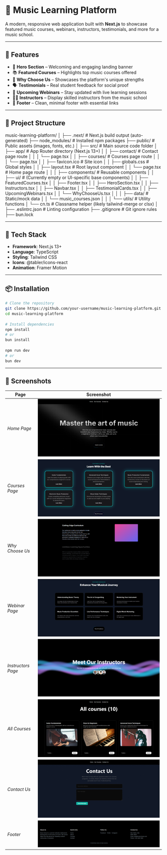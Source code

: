 # 🎵 Music Learning Platform

A modern, responsive web application built with **Next.js** to showcase featured music courses, webinars, instructors, testimonials, and more for a music school.

---

## 🚀 Features

- 🎹 **Hero Section** – Welcoming and engaging landing banner
- 📚 **Featured Courses** – Highlights top music courses offered
- 🌟 **Why Choose Us** – Showcases the platform's unique strengths
- 🗣️ **Testimonials** – Real student feedback for social proof
- 🎤 **Upcoming Webinars** – Stay updated with live learning sessions
- 🧑‍🏫 **Instructors** – Display skilled instructors from the music school
- 🦶 **Footer** – Clean, minimal footer with essential links

---

## 📁 Project Structure
music-learning-platform/
│
├── .next/                  # Next.js build output (auto-generated)
├── node_modules/           # Installed npm packages
├── public/                 # Public assets (images, fonts, etc.)
│
├── src/                    # Main source code folder
│   ├── app/                # App Router directory (Next.js 13+)
│   │   ├── contact/        # Contact page route
│   │   │   └── page.tsx
│   │   ├── courses/        # Courses page route
│   │   │   └── page.tsx
│   │   ├── favicon.ico     # Site icon
│   │   ├── globals.css     # Global styles
│   │   ├── layout.tsx      # Root layout component
│   │   └── page.tsx        # Home page route
│   │
│   ├── components/         # Reusable components
│   │   ├── ui/             # (Currently empty or UI-specific base components)
│   │   ├── FeaturedCourses.tsx
│   │   ├── Footer.tsx
│   │   ├── HeroSection.tsx
│   │   ├── Instructors.tsx
│   │   ├── Navbar.tsx
│   │   ├── TestimonialCards.tsx
│   │   ├── UpcomingWebinars.tsx
│   │   └── WhyChooseUs.tsx
│   │
│   ├── data/               # Static/mock data
│   │   └── music_courses.json
│   │
│   └── utils/              # Utility functions
│       └── cn.ts           # Classname helper (likely tailwind-merge or clsx)
│
├── .eslintrc.json          # Linting configuration
├── .gitignore              # Git ignore rules
├── bun.lock                

---

## 🧪 Tech Stack

- **Framework**: Next.js 13+
- **Language**: TypeScript
- **Styling**: Tailwind CSS
- **Icons**: @tabler/icons-react
- **Animation**: Framer Motion

---

## 📦 Installation

```bash
# Clone the repository
git clone https://github.com/your-username/music-learning-platform.git
cd music-learning-platform

# Install dependencies
npm install
# or
bun install

npm run dev
# or
bun dev
```
---

## 📸 Screenshots

| Page | Screenshot |
|------|-----------|
| *Home Page* | ![home](image.png) |
| *Courses Page* | ![courses](image-1.png) |
| *Why Choose Us* | ![choose us](image-2.png) |
| *Webinar Page* | ![Webinar](image-3.png) |
| *Instructors Page* | ![page](image-4.png) |
| *All Courses* | ![courses](image-5.png) |
| *Contact Us* | ![contact](image-6.png) |
| *Footer* | ![footer](image-7.png) |
